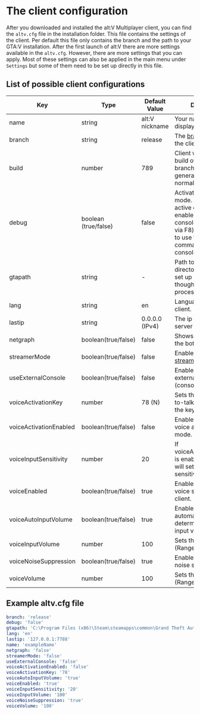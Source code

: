# The client configuration
After you downloaded and installed the alt:V Multiplayer client, you can find the `altv.cfg` file in the installation 
folder.
This file contains the settings of the client. Per default this file only contains the branch and the path to your 
GTA:V installation. After the first launch of alt:V there are more settings available in the `altv.cfg`. However, there 
are more 
settings that you can apply. Most of these settings can also be 
applied in the main menu under `Settings` but some of them need to be set up directly in this file.

## List of possible client configurations
| Key                       | Type                  | Default Value        | Description             |
| ---                       | ---                   | ---                  | --- |
|   name                    |   string              |   alt:V nickname     | Your name that is displayed on a server. |
|   branch                  |   string              |   release            | The [branch](~/articles/branches.md) on which the client will work. | 
|   build                   |   number              |   789                | Client will use this build of the declared branch (auto generated by the client normally). |
|   debug                   |   boolean (true/false)|   false              | Activates the debug mode. For example, a active debug mode enables the debug-console (accessible via F8) and allows you to use the `reconnect` command in the console. |
|   gtapath                 |   string              |   -                  | Path to your GTA5 directory. Usually, it is set up automatically thought the installation process. |
|   lang                    |   string              |   en                 | Language of your client. |
|   lastip                  |   string              |   0.0.0.0 (IPv4)     | The ip of the last server you played on.|
|   netgraph                |   boolean(true/false) |   false              | Shows a netgraph on the bottom left. |
|   streamerMode            |   boolean(true/false) |   false              | Enables or disables the [streamer mode](~/articles/streamermode.md). |
|   useExternalConsole      |   boolean(true/false) |   false              | Enables or disables the external console (console popout). |
|   voiceActivationKey      |   number              |   78 (N)             | Sets the key for Push-to-talk. You can get the key code [here](https://keycode.info/). |
|   voiceActivationEnabled  |   boolean(true/false) |   false              | Enables or disables the voice activity input mode. |
|   voiceInputSensitivity   |   number              |   20                 | If voiceActivationEnabled is enabled, this option will set the required sensitivity.  |
|   voiceEnabled            |   boolean(true/false) |   true               | Enables or disables the voice system for the client. |
|   voiceAutoInputVolume    |   boolean(true/false) |   true               | Enables or disables the automatic determination of the input volume. |
|   voiceInputVolume        |   number              |   100                | Sets the input volume (Range: 0 - 200). |
|   voiceNoiseSuppression   |   boolean(true/false) |   true               | Enables or disables the noise suppression. |
|   voiceVolume             |   number              |   100                | Sets the output volume (Range: 0 - 200). |

## Example altv.cfg file
```yaml
branch: 'release'
debug: 'false'
gtapath: 'C:\Program Files (x86)\Steam\steamapps\common\Grand Theft Auto V'
lang: 'en'
lastip: '127.0.0.1:7788'
name: 'exampleName'
netgraph: 'false'
streamerMode: 'false'
useExternalConsole: 'false'
voiceActivationEnabled: 'false'
voiceActivationKey: '78'
voiceAutoInputVolume: 'true'
voiceEnabled: 'true'
voiceInputSensitivity: '20'
voiceInputVolume: '100'
voiceNoiseSuppression: 'true'
voiceVolume: '100'
```
